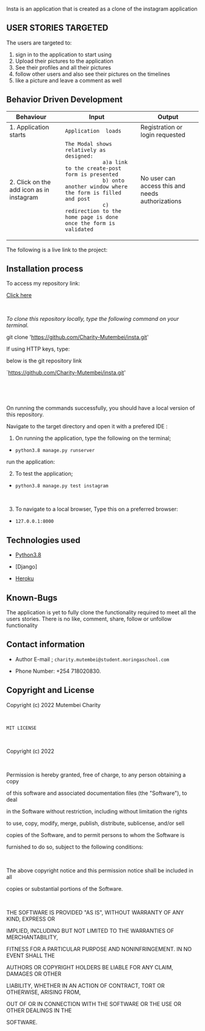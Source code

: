 

Insta is an application that is created as a clone of the instagram application

## USER STORIES TARGETED

The users are targeted to:
1. sign in to the application to start using
2. Upload their pictures to the application
3. See their profiles and all their pictures
4. follow other users and also see their pictures on the timelines
5. like a picture and leave a comment as well















## Behavior Driven Development



 <table>
    <thead>
      <tr>
        <th>Behaviour</th>
        <th></th>
        <th>Input</th>
         <th></th>
        <th>Output</th>
      </tr>
    </thead>
    <tbody>
        <tr>
            <td>1. Application starts</td>
            <td></td>
            <td><code>Application  loads </code></td>
            <td><code></code></td>
            <td>Registration or login requested</td>
        </tr>
         <tr>
            <td>2. Click on the add icon as in instagram</td>
            <td></td>
            <td><code>The Modal shows relatively as designed:
            a)a link to the create-post form is presented
            b) onto another window where the form is filled and post
            c) redirection to the home page is done once the form is validated
            </code></td>
            <td><code></code></td>
            <td>No user can access this and needs authorizations </td>
        </tr>
    </tbody>
  </table>

The following is a live link to the project:

## Installation process

To access my repository link:

[Click here](https://github.com/Charity-Mutembei/insta.git)

​

*To clone this repository locally, type the following command on your terminal.*

​git clone 'https://github.com/Charity-Mutembei/insta.git'

If using HTTP keys, type:

​below is the git repository link

`https://github.com/Charity-Mutembei/insta.git'


​


​

On running the commands successfully, you should have a local version of this repository.

Navigate to the target directory and open it with a prefered IDE :

1. On running the application, type the following on the terminal;
+ `python3.8 manage.py runserver`

run the application:


2. To test the application;

+ `python3.8 manage.py test instagram`

​

3. To navigate to a local browser, Type this on a preferred browser:

+ `127.0.0.1:8000`

## Technologies used

* [Python3.8](https://www.python.org/)

* [Django]

* [Heroku](https://heroku.com)

## Known-Bugs

The application is yet to fully clone the functionality required to meet all the users stories.
There is no like, comment, share, follow or unfollow functionality

## Contact information

+ Author E-mail ; `charity.mutembei@student.moringaschool.com`

+ Phone Number: +254 718020830.

## Copyright and License

Copyright (c) 2022 Mutembei Charity

​

`MIT LICENSE`

​

Copyright (c) 2022

​

Permission is hereby granted, free of charge, to any person obtaining a copy

of this software and associated documentation files (the "Software"), to deal

in the Software without restriction, including without limitation the rights

to use, copy, modify, merge, publish, distribute, sublicense, and/or sell

copies of the Software, and to permit persons to whom the Software is

furnished to do so, subject to the following conditions:

​

The above copyright notice and this permission notice shall be included in all

copies or substantial portions of the Software.

​

THE SOFTWARE IS PROVIDED "AS IS", WITHOUT WARRANTY OF ANY KIND, EXPRESS OR

IMPLIED, INCLUDING BUT NOT LIMITED TO THE WARRANTIES OF MERCHANTABILITY,

FITNESS FOR A PARTICULAR PURPOSE AND NONINFRINGEMENT. IN NO EVENT SHALL THE

AUTHORS OR COPYRIGHT HOLDERS BE LIABLE FOR ANY CLAIM, DAMAGES OR OTHER

LIABILITY, WHETHER IN AN ACTION OF CONTRACT, TORT OR OTHERWISE, ARISING FROM,

OUT OF OR IN CONNECTION WITH THE SOFTWARE OR THE USE OR OTHER DEALINGS IN THE

SOFTWARE.
